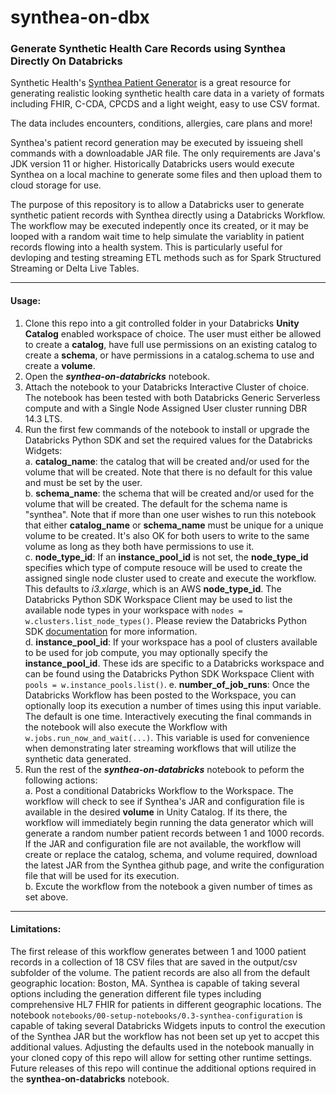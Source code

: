 # synthea-on-dbx
### Generate Synthetic Health Care Records using Synthea Directly On Databricks

Synthetic Health's [Synthea Patient Generator](https://github.com/synthetichealth/synthea) is a great resource for generating realistic looking synthetic health care data in a variety of formats including FHIR, C-CDA, CPCDS and a light weight, easy to use CSV format.  

The data includes encounters, conditions, allergies, care plans and more!  

Synthea's patient record generation may be executed by issueing shell commands with a downloadable JAR file.  The only requirements are Java's JDK version 11 or higher.  Historically Databricks users would execute Synthea on a local machine to generate some files and then upload them to cloud storage for use.  

The purpose of this repository is to allow a Databricks user to generate synthetic patient records with Synthea directly using a Databricks Workflow.  The workflow may be executed indepently once its created, or it may be looped with a random wait time to help simulate the variablity in patient records flowing into a health system.  This is particularly useful for devloping and testing streaming ETL methods such as for Spark Structured Streaming or Delta Live Tables.  

***

#### Usage:  

1. Clone this repo into a git controlled folder in your Databricks **Unity Catalog** enabled workspace of choice. The user must either be allowed to create a **catalog**, have full use permissions on an existing catalog to create a **schema**, or have permissions in a catalog.schema to use and create a **volume**.
1. Open the ***synthea-on-databricks*** notebook.
1. Attach the notebook to your Databricks Interactive Cluster of choice.  The notebook has been tested with both Databricks Generic Serverless compute and with a Single Node Assigned User cluster running DBR 14.3 LTS.  
1. Run the first few commands of the notebook to install or upgrade the Databricks Python SDK and set the required values for the Databricks Widgets:   
  a. **catalog_name**: the catalog that will be created and/or used for the volume that will be created. Note that there is no default for this value and must be set by the user.  
  b. **schema_name**: the schema that will be created and/or used for the volume that will be created.  The default for the schema name is "synthea".  Note that if more than one user wishes to run this notebook that either **catalog_name** or **schema_name** must be unique for a unique volume to be created.  It's also OK for both users to write to the same volume as long as they both have permissions to use it.  
  c. **node_type_id**: If an **instance_pool_id** is not set, the **node_type_id** specifies which type of compute resouce will be used to create the assigned single node cluster used to create and execute the workflow.  This defaults to *i3.xlarge*, which is an AWS **node_type_id**.  The Databricks Python SDK Workspace Client may be used to list the available node types in your workspace with `nodes = w.clusters.list_node_types()`.  Please review the Databricks Python SDK [documentation](https://docs.databricks.com/en/dev-tools/sdk-python.html) for more information.  
  d. **instance_pool_id**: If your workspace has a pool of clusters available to be used for job compute, you may optionally specify the **instance_pool_id**.  These ids are specific to a Databricks workspace and can be found using the Databricks Python SDK Workspace Client with `pools = w.instance_pools.list()`.
  e. **number_of_job_runs**:  Once the Databricks Workflow has been posted to the Workspace, you can optionally loop its execution a number of times using this input variable.  The default is one time.  Interactively executing the final commands in the notebook will also execute the Workflow with `w.jobs.run_now_and_wait(...)`.  This variable is used for convenience when demonstrating later streaming workflows that will utilize the synthetic data generated.  
1. Run the rest of the ***synthea-on-databricks*** notebook to peform the following actions:    
  a. Post a conditional Databricks Workflow to the Workspace.  The workflow will check to see if Synthea's JAR and configuration file is available in the desired **volume** in Unity Catalog.  If its there, the workflow will immediately begin running the data generator which will generate a random number patient records between 1 and 1000 records.  If the JAR and configuration file are not available, the workflow will create or replace the catalog, schema, and volume required, download the latest JAR from the Synthea github page, and write the configuration file that will be used for its execution.  
  b. Excute the workflow from the notebook a given number of times as set above.   

***

#### Limitations: 

The first release of this workflow generates between 1 and 1000 patient records in a collection of 18 CSV files that are saved in the output/csv subfolder of the volume.  The patient records are also all from the default geographic location: Boston, MA.  Synthea is capable of taking several options including the generation different file types including comprehensive HL7 FHIR for patients in different geographic locations.  The notebook `notebooks/00-setup-notebooks/0.3-synthea-configuration` is capable of taking several Databricks Widgets inputs to control the execution of the Synthea JAR but the workflow has not been set up yet to accpet this additional values.  Adjusting the defaults used in the notebook manually in your cloned copy of this repo will allow for setting other runtime settings.  Future releases of this repo will continue the additional options required in the **synthea-on-databricks** notebook.  




















  